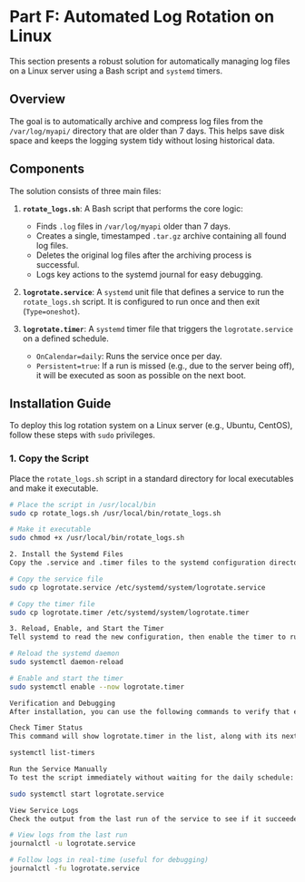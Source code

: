 # Part F: Automated Log Rotation on Linux

This section presents a robust solution for automatically managing log files on a Linux server using a Bash script and `systemd` timers.

## Overview

The goal is to automatically archive and compress log files from the `/var/log/myapi/` directory that are older than 7 days. This helps save disk space and keeps the logging system tidy without losing historical data.

## Components

The solution consists of three main files:

1.  **`rotate_logs.sh`**: A Bash script that performs the core logic:
    * Finds `.log` files in `/var/log/myapi` older than 7 days.
    * Creates a single, timestamped `.tar.gz` archive containing all found log files.
    * Deletes the original log files after the archiving process is successful.
    * Logs key actions to the systemd journal for easy debugging.

2.  **`logrotate.service`**: A `systemd` unit file that defines a service to run the `rotate_logs.sh` script. It is configured to run once and then exit (`Type=oneshot`).

3.  **`logrotate.timer`**: A `systemd` timer file that triggers the `logrotate.service` on a defined schedule.
    * `OnCalendar=daily`: Runs the service once per day.
    * `Persistent=true`: If a run is missed (e.g., due to the server being off), it will be executed as soon as possible on the next boot.

## Installation Guide

To deploy this log rotation system on a Linux server (e.g., Ubuntu, CentOS), follow these steps with `sudo` privileges.

### 1. Copy the Script

Place the `rotate_logs.sh` script in a standard directory for local executables and make it executable.

```bash
# Place the script in /usr/local/bin
sudo cp rotate_logs.sh /usr/local/bin/rotate_logs.sh

# Make it executable
sudo chmod +x /usr/local/bin/rotate_logs.sh

2. Install the Systemd Files
Copy the .service and .timer files to the systemd configuration directory.

# Copy the service file
sudo cp logrotate.service /etc/systemd/system/logrotate.service

# Copy the timer file
sudo cp logrotate.timer /etc/systemd/system/logrotate.timer

3. Reload, Enable, and Start the Timer
Tell systemd to read the new configuration, then enable the timer to run on boot and start it immediately.

# Reload the systemd daemon
sudo systemctl daemon-reload

# Enable and start the timer
sudo systemctl enable --now logrotate.timer

Verification and Debugging
After installation, you can use the following commands to verify that everything is working correctly.

Check Timer Status
This command will show logrotate.timer in the list, along with its next scheduled run time.

systemctl list-timers

Run the Service Manually
To test the script immediately without waiting for the daily schedule:

sudo systemctl start logrotate.service

View Service Logs
Check the output from the last run of the service to see if it succeeded or encountered errors.

# View logs from the last run
journalctl -u logrotate.service

# Follow logs in real-time (useful for debugging)
journalctl -fu logrotate.service
